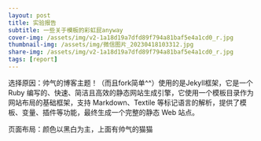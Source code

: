 ```yaml
---
layout: post
title: 实验报告
subtitle: 一些关于模板的彩虹屁anyway
cover-img: /assets/img/v2-1a18d19a7dfd89f794a81baf5e4a1cd0_r.jpg
thumbnail-img: /assets/img/微信图片_20230418103312.jpg
share-img: /assets/img/v2-1a18d19a7dfd89f794a81baf5e4a1cd0_r.jpg
tags: [report]
---
```


选择原因：帅气的博客主题！（而且fork简单^^）使用的是Jekyll框架，它是一个 Ruby 编写的、快速、简洁且高效的静态网站生成引擎，它使用一个模板目录作为网站布局的基础框架，支持 Markdown、Textile 等标记语言的解析，提供了模板、变量、插件等功能，最终生成一个完整的静态 Web 站点。

页面布局：颜色以黑白为主，上面有帅气的猫猫

